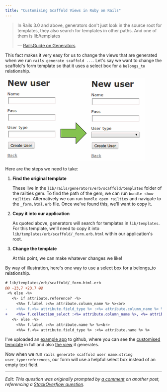 ```yaml
---
title: "Customising Scaffold Views in Ruby on Rails"
---
```


> In Rails 3.0 and above, generators don't just look in the source root for templates,
> they also search for templates in other paths. And one of them is lib/templates
>
> — [RailsGuide on Generators][guide]

This fact makes it very easy for us to change the views that are generated when we run `rails generate scaffold ...`. Let's say we want to change the scaffold's form template so that it uses a select box for a `belongs_to` relationship.

![select box](2014-02-01-customising-scaffold-views-in-ruby-on-rails/select-box.png)

Here are the steps we need to take:

1. **Find the original template**

    These live in the `lib/rails/generators/erb/scaffold/templates` folder of the railties gem. To find the path of the gem, we can run `bundle show railties`. Alternatively we can run `bundle open railties` and navigate to the `_form.html.erb` file. Once we've found this, we'll want to copy it.

2. **Copy it into our application**

    As quoted above, generators will search for templates in `lib/templates`. For this template, we'll need to copy it into `lib/templates/erb/scaffold/_form.erb.html` within our application's root.

3. **Change the template**

    At this point, we can make whatever changes we like!

By way of illustration, here's one way to use a select box for a belongs_to relationship.

~~~ diff
# lib/templates/erb/scaffold/_form.html.erb
@@ -23,7 +23,7 @@
 <% else -%>
   <%- if attribute.reference? -%>
     <%%= f.label :<%= attribute.column_name %> %><br>
-    <%%= f.<%= attribute.field_type %> :<%= attribute.column_name %> %>
+    <%%= f.collection_select :<%= attribute.column_name %>, <%= attribute.name.camelize %>.all, :id, :name, prompt: true  %>
   <%- else -%>
     <%%= f.label :<%= attribute.name %> %><br>
     <%%= f.<%= attribute.field_type %> :<%= attribute.name %> %>
~~~

I've uploaded an [example app][repo] to github, where you can see the [customised template][template] in full and also [the view][view] it generates.

Now when we run `rails generate scaffold user name:string user_type:references`, our form will use a helpful select box instead of an empty text field.

---

_Edit: This question was originally prompted by [a comment][comment] on another post, referencing a [StackOverflow question][soq]._


[guide]: http://guides.rubyonrails.org/generators.html#customizing-your-workflow-by-changing-generators-templates
[view]: https://github.com/danielfone/rails4-custom-scaffold-test/blob/master/app/views/smart_users/_form.html.erb
[template]: https://github.com/danielfone/rails4-custom-scaffold-test/blob/master/lib/templates/erb/scaffold/_form.html.erb
[repo]: https://github.com/danielfone/rails4-custom-scaffold-test
[comment]: http://daniel.fone.net.nz/blog/2013/10/19/prototyping-web-applications-in-rails-4/#comment-1225579568
[soq]: http://stackoverflow.com/questions/21486137/rails-scaffold-references-with-select-input-and-entity-label-with-generators/21496682